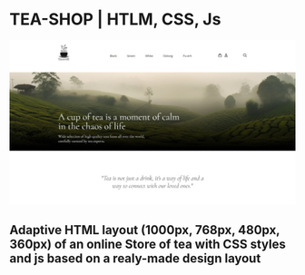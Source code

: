 # TEA-SHOP | HTLM, CSS, Js

![TEA shop](./images/tea_shop.jpg)

## Adaptive HTML layout (1000px, 768px, 480px, 360px) of an online Store of tea with CSS styles and js based on a realy-made design layout